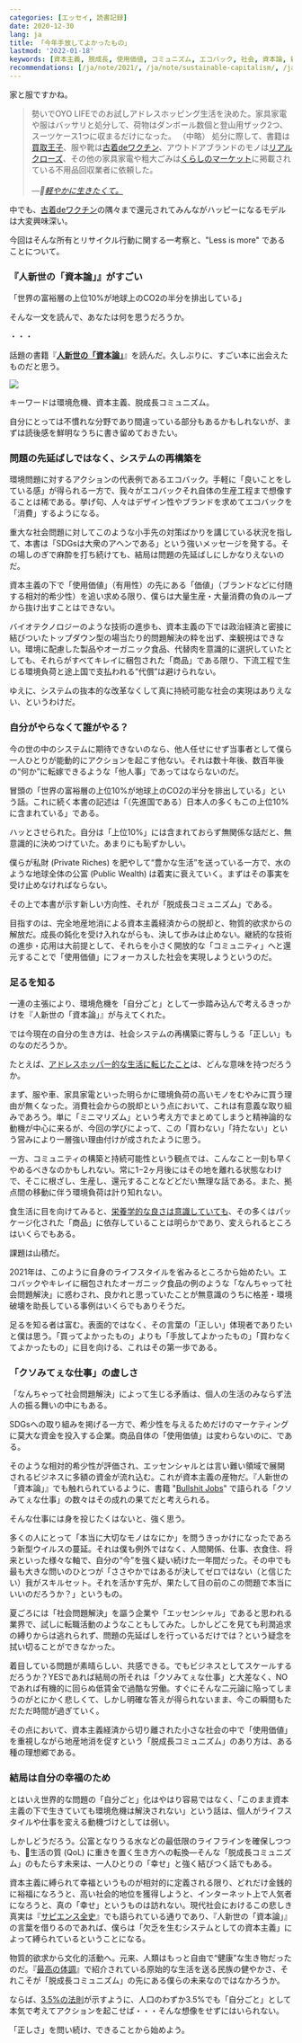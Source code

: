 ```yaml
---
categories: [エッセイ, 読書記録]
date: 2020-12-30
lang: ja
title: 「今年手放してよかったもの」
lastmod: '2022-01-18'
keywords: [資本主義, 脱成長, 使用価値, コミュニズム, エコバック, 社会, 資本論, 新世, 先延ばし, 希少性]
recommendations: [/ja/note/2021/, /ja/note/sustainable-capitalism/, /ja/note/mountains-101/]
---
```


家と服ですかね。

> 勢いでOYO LIFEでのお試しアドレスホッピング生活を決めた。家具家電や服はバッサリと処分して、荷物はダンボール数個と登山用ザック2つ、スーツケース1つに収まるだけになった。 （中略） 処分に際して、書籍は[買取王子](https://www.kaitoriouji.jp/)、服や靴は[古着deワクチン](https://furugidevaccine.etsl.jp/)、アウトドアブランドのモノは[リアルクローズ](https://www.realclothes.jp/apparel/outdoor.html)、その他の家具家電や粗大ごみは[くらしのマーケット](https://curama.jp/)に掲載されている不用品回収業者に依頼した。<br/><br/>&mdash;*[軽やかに生きたくて。](/ja/note/oyo-life-202007/)*

中でも、[古着deワクチン](https://furugidevaccine.etsl.jp/)の隅々まで還元されてみんながハッピーになるモデルは大変興味深い。

今回はそんな所有とリサイクル行動に関する一考察と、"Less is more" であることについて。

### 『人新世の「資本論」』がすごい

「世界の富裕層の上位10%が地球上のCO2の半分を排出している」

そんな一文を読んで、あなたは何を思うだろうか。

・・・

話題の書籍『**[人新世の「資本論」](https://amzn.to/2X2hPTf)**』を読んだ。久しぶりに、すごい本に出会えたものだと思う。

<a href="https://www.amazon.co.jp/dp/B08L2XMQKX/ref=as_li_ss_il?_encoding=UTF8&btkr=1&linkCode=li2&tag=takuti-22&linkId=5276470e64e2bb173ebb450d6372ee6a" target="_blank"><img border="0" src="//ws-fe.amazon-adsystem.com/widgets/q?_encoding=UTF8&ASIN=B08L2XMQKX&Format=_SL160_&ID=AsinImage&MarketPlace=JP&ServiceVersion=20070822&WS=1&tag=takuti-22&language=en_US" ></a><img src="https://ir-jp.amazon-adsystem.com/e/ir?t=takuti-22&l=li2&o=9&a=B08L2XMQKX" width="1" height="1" border="0" alt="" style="border:none !important; margin:0px !important;" />

キーワードは環境危機、資本主義、脱成長コミュニズム。

自分にとっては不慣れな分野であり間違っている部分もあるかもしれないが、まずは読後感を鮮明なうちに書き留めておきたい。

### 問題の先延ばしではなく、システムの再構築を

環境問題に対するアクションの代表例であるエコバック。手軽に「良いことをしている感」が得られる一方で、我々がエコバックそれ自体の生産工程まで想像することは稀である。挙げ句、人々はデザイン性やブランドを求めてエコバックを「消費」するようになる。

重大な社会問題に対してこのような小手先の対策ばかりを講じている状況を指して、本書は「SDGsは大衆のアヘンである」という強いメッセージを発する。その場しのぎで麻酔を打ち続けても、結局は問題の先延ばしにしかなりえないのだ。

資本主義の下で「使用価値」（有用性）の先にある「価値」（ブランドなどに付随する相対的希少性）を追い求める限り、僕らは大量生産・大量消費の負のループから抜け出すことはできない。

バイオテクノロジーのような技術の進歩も、資本主義の下では政治経済と密接に結びついたトップダウン型の場当たり的問題解決の粋を出ず、楽観視はできない。環境に配慮した製品やオーガニック食品、代替肉を意識的に選択していたとしても、それらがすべてキレイに梱包された「商品」である限り、下流工程で生じる環境負荷と途上国で支払われる“代償”は避けられない。

ゆえに、システムの抜本的な改革なくして真に持続可能な社会の実現はありえない、というわけだ。

### 自分がやらなくて誰がやる？

今の世の中のシステムに期待できないのなら、他人任せにせず当事者として僕ら一人ひとりが能動的にアクションを起こす他ない。それは数十年後、数百年後の“何か”に転嫁できるような「他人事」であってはならないのだ。

冒頭の「世界の富裕層の上位10%が地球上のCO2の半分を排出している」という話。これに続く本書の記述は「（先進国である）日本人の多くもこの上位10%に含まれている」である。

ハッとさせられた。自分は「上位10%」には含まれておらず無関係な話だと、無意識的に決めつけていた。あまりにも恥ずかしい。

僕らが私財 (Private Riches) を肥やして“豊かな生活”を送っている一方で、水のような地球全体の公富 (Public Wealth) は着実に衰えていく。まずはその事実を受け止めなければならない。

その上で本書が示す新しい方向性、それが「脱成長コミュニズム」である。

目指すのは、完全地産地消による資本主義経済からの脱却と、物質的欲求からの解放だ。成長の鈍化を受け入れながらも、決して歩みは止めない。継続的な技術の進歩・応用は大前提として、それらを小さく開放的な「コミュニティ」へと還元することで「使用価値」にフォーカスした社会を実現しようというのだ。

### 足るを知る

一連の主張により、環境危機を「自分ごと」として一歩踏み込んで考えるきっかけを『人新世の「資本論」』が与えてくれた。

では今現在の自分の生き方は、社会システムの再構築に寄与しうる「正しい」ものなのだろうか。

たとえば、[アドレスホッパー的な生活に転じたこと](/ja/note/oyo-life-202007/)は、どんな意味を持つだろうか。

まず、服や車、家具家電といった明らかに環境負荷の高いモノをむやみに買う理由が無くなった。消費社会からの脱却という点において、これは有意義な取り組みであろう。単に「ミニマリズム」という考え方でまとめてしまうと精神論的な動機が中心に来るが、今回の学びによって、この「買わない」「持たない」という営みにより一層強い理由付けが成されたように思う。

一方、コミュニティの構築と持続可能性という観点では、こんなこと一刻も早くやめるべきなのかもしれない。常に1−2ヶ月後にはその地を離れる状態なわけで、そこに根ざし、生産し、還元することなどどだい無理な話である。また、拠点間の移動に伴う環境負荷は計り知れない。

食生活に目を向けてみると、[栄養学的な良さは意識していても](/ja/note/coursera-food-and-health/)、その多くはパッケージ化された「商品」に依存していることは明らかであり、変えられるところはいくらでもある。

課題は山積だ。

2021年は、このように自身のライフスタイルを省みるところから始めたい。エコバックやキレイに梱包されたオーガニック食品の例のような「なんちゃって社会問題解決」に惑わされ、良かれと思っていたことが無意識のうちに格差・環境破壊を助長している事例はいくらでもありそうだ。

足るを知る者は富む。表面的ではなく、その言葉の「正しい」体現者でありたいと僕は思う。「買ってよかったもの」よりも「手放してよかったもの」「買わなくてよかったもの」に目を向ける、これはその第一歩である。

### 「クソみてぇな仕事」の虚しさ

「なんちゃって社会問題解決」によって生じる矛盾は、個人の生活のみならず法人の振る舞いの中にもある。

SDGsへの取り組みを掲げる一方で、希少性を与えるためだけのマーケティングに莫大な資金を投入する企業。商品自体の「使用価値」は変わらないのに、である。

そのような相対的希少性が評価され、エッセンシャルとは言い難い領域で展開されるビジネスに多額の資金が流れ込む。これが資本主義の産物だ。『人新世の「資本論」』でも触れられているように、書籍 "[Bullshit Jobs](https://amzn.to/3aLZvFY)" で語られる「クソみてぇな仕事」の数々はその成れの果てだと考えられる。

そんな仕事には身を投じたくはないと、強く思う。

多くの人にとって「本当に大切なモノはなにか」を問うきっかけになったであろう新型ウイルスの蔓延。それは僕も例外ではなく、人間関係、仕事、衣食住、将来といった様々な軸で、自分の“今”を強く疑い続けた一年間だった。その中でも最も大きな問いのひとつが「ささやかではあるが決してゼロではない（と信じたい）我がスキルセット。それを活かす先が、果たして目の前のこの問題で本当にいいのだろうか？」というもの。

夏ごろには「社会問題解決」を謳う企業や「エッセンシャル」であると思われる業界で、試しに転職活動のようなこともしてみた。しかしどこを見ても利潤追求の縛りからは逃れられず、問題の先延ばしを行っているだけでは？という疑念を拭い切ることができなかった。

着目している問題が素晴らしい、共感できる。でもビジネスとしてスケールするだろうか？YESであれば結局の所それは「クソみてぇな仕事」と大差なく、NOであれば有機的に回らぬ低賃金で過酷な労働。すぐにそんな二元論に陥ってしまうのがとにかく悲しくて、しかし明確な答えが得られないまま、今この瞬間もただただ時間が過ぎていく。

その点において、資本主義経済から切り離された小さな社会の中で「使用価値」を重視しながら地産地消を促すという「脱成長コミュニズム」のあり方は、ある種の理想郷である。

### 結局は自分の幸福のため

とはいえ世界的な問題の「自分ごと」化はやはり容易ではなく、「このまま資本主義の下で生きていても環境危機は解決されない」という話は、個人がライフスタイルや仕事を変える動機づけとしては弱い。

しかしどうだろう。公富となりうる水などの最低限のライフラインを確保しつつも、生活の質 (QoL) に重きを置く生き方への転換&mdash;そんな「脱成長コミュニズム」のもたらす未来は、一人ひとりの「幸せ」と強く結びつく話でもある。

資本主義に縛られて幸福というものが相対的に定義される限り、どれだけ金銭的に裕福になろうと、高い社会的地位を獲得しようと、インターネット上で人気者になろうと、真の「幸せ」というものは訪れない。現代社会におけるこの悲しき真実は『[サピエンス全史](https://amzn.to/2WMoY9R)』でも語られている通りであり、『人新世の「資本論」』の言葉を借りるのであれば、僕らは「欠乏を生むシステムとしての資本主義」によって縛られているということになる。

物質的欲求から文化的活動へ。元来、人類はもっと自由で“健康”な生き物だったのだ。『[最高の体調](https://amzn.to/2JqL0fs)』で紹介されている原始的な生活を送る民族の健やかさ、それこそが「脱成長コミュニズム」の先にある僕らの未来なのではなかろうか。

ならば、[3.5%の法則](https://hontounikachinoarumonowa.com/2020/02/26/%E5%B8%8C%E6%9C%9B%E2%80%90%E3%80%8E3-5%E3%81%AE%E6%B3%95%E5%89%87%E3%80%8F%E3%83%94%E3%83%BC%E3%82%B9%E3%83%95%E3%83%AB%E3%81%AA%E5%B0%91%E6%95%B0%E6%B4%BE%E3%81%8C%E4%B8%96%E7%95%8C%E3%82%92/)が示すように、人口のわずか3.5%でも「自分ごと」として本気で考えてアクションを起こせば・・・そんな想像をせずにはいられない。

「正しさ」を問い続け、できることから始めよう。